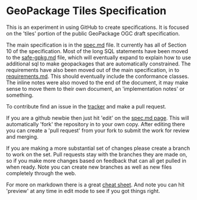 GeoPackage Tiles Specification
==========

This is an experiment in using GitHub to create specifications. It is focused on the 'tiles' portion
of the public GeoPackage OGC draft specification. 

The main specification is in the [spec.md](spec.md) file. It currently has all of Section 10 of the specification. 
Most of the long SQL statements have been moved to the [safe-gpkg.md](safe-gpkg.md) file, which will
eventually expand to explain how to use additional sql to make geopackages that are automatically constrained.
The requirements have also been moved out of the main specification, in to [requirements.md](requirements.md). 
This should eventually include the conformance classes. The inline notes were also moved to the end of the 
document, it may make sense to move them to their own document, an 'implementation notes' or something.

To contribute find an issue in the [tracker](http://github.com/cholmes/gpkg-tiles/issues) and make a pull request. 

If you are a github newbie then just hit 'edit' on the [spec.md page](https://github.com/cholmes/gpkg-tiles/blob/master/spec.md). 
This will automatically 'fork' the repository in to your own copy. After editing there you can create 
a 'pull request' from your fork to submit the work for review and merging.

If you are making a more substantial set of changes please create a branch to work on the set. Pull requests
stay with the branches they are made on, so if you make more changes based on feedback that can all get 
pulled in when ready. Note you can create new branches as well as new files completely through the web.

For more on markdown there is a great [cheat sheet](https://github.com/adam-p/markdown-here/wiki/Markdown-Cheatsheet).
And note you can hit 'preview' at any time in edit mode to see if you got things right. 
